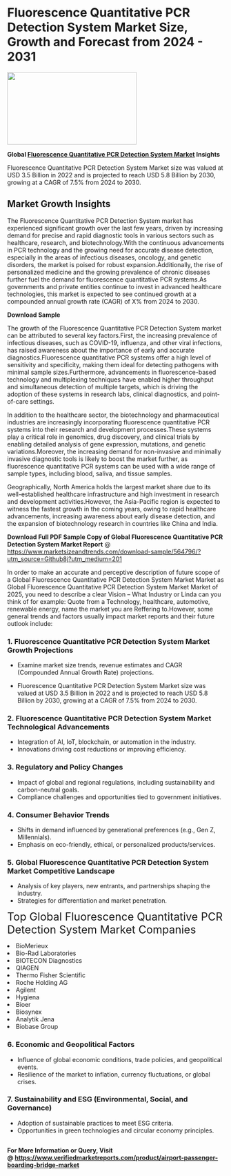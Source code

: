<H1>Fluorescence Quantitative PCR Detection System Market Size, Growth and Forecast from 2024 - 2031</H1><img class="aligncenter size-medium wp-image-584254" src="https://thirdeyenews.in/wp-content/uploads/2024/09/Global-Market-Research-300x168.jpeg" alt="" width="300" height="168" /><p><strong>Global&nbsp;<a href="https://www.marketsizeandtrends.com/download-sample/564796/?utm_source=Github8j?utm_medium=201">Fluorescence Quantitative PCR Detection System Market</a> Insights</strong></p><p>Fluorescence Quantitative PCR Detection System Market size was valued at USD 3.5 Billion in 2022 and is projected to reach USD 5.8 Billion by 2030, growing at a CAGR of 7.5% from 2024 to 2030.</p><p><h2>Market Growth Insights</h2> <p>The Fluorescence Quantitative PCR Detection System market has experienced significant growth over the last few years, driven by increasing demand for precise and rapid diagnostic tools in various sectors such as healthcare, research, and biotechnology.With the continuous advancements in PCR technology and the growing need for accurate disease detection, especially in the areas of infectious diseases, oncology, and genetic disorders, the market is poised for robust expansion.Additionally, the rise of personalized medicine and the growing prevalence of chronic diseases further fuel the demand for fluorescence quantitative PCR systems.As governments and private entities continue to invest in advanced healthcare technologies, this market is expected to see continued growth at a compounded annual growth rate (CAGR) of X% from 2024 to 2030.</p> <p><strong>Download Sample</strong></p> <p>The growth of the Fluorescence Quantitative PCR Detection System market can be attributed to several key factors.First, the increasing prevalence of infectious diseases, such as COVID-19, influenza, and other viral infections, has raised awareness about the importance of early and accurate diagnostics.Fluorescence quantitative PCR systems offer a high level of sensitivity and specificity, making them ideal for detecting pathogens with minimal sample sizes.Furthermore, advancements in fluorescence-based technology and multiplexing techniques have enabled higher throughput and simultaneous detection of multiple targets, which is driving the adoption of these systems in research labs, clinical diagnostics, and point-of-care settings.</p> <p>In addition to the healthcare sector, the biotechnology and pharmaceutical industries are increasingly incorporating fluorescence quantitative PCR systems into their research and development processes.These systems play a critical role in genomics, drug discovery, and clinical trials by enabling detailed analysis of gene expression, mutations, and genetic variations.Moreover, the increasing demand for non-invasive and minimally invasive diagnostic tools is likely to boost the market further, as fluorescence quantitative PCR systems can be used with a wide range of sample types, including blood, saliva, and tissue samples.</p> <p>Geographically, North America holds the largest market share due to its well-established healthcare infrastructure and high investment in research and development activities.However, the Asia-Pacific region is expected to witness the fastest growth in the coming years, owing to rapid healthcare advancements, increasing awareness about early disease detection, and the expansion of biotechnology research in countries like China and India.</p> <p><span class=""><strong>Download Full PDF Sample Copy of Global Fluorescence Quantitative PCR Detection System Market Report</strong> @ <a href="https://www.marketsizeandtrends.com/download-sample/564796/?utm_source=Github8j?utm_medium=201" target="_blank">https://www.marketsizeandtrends.com/download-sample/564796/?utm_source=Github8j?utm_medium=201</a></span></p><p>In order to make an accurate and perceptive description of future scope of a Global&nbsp;Fluorescence Quantitative PCR Detection System Market Market as Global&nbsp;Fluorescence Quantitative PCR Detection System Market Market of 2025, you need to describe a clear Vision &ndash; What Industry or Linda can you think of for example: Quote from a Technology, healthcare, automotive, renewable energy, name the market you are Reffering to.However, some general trends and factors usually impact market reports and their future outlook include:</p><h3>1.&nbsp;<strong>Fluorescence Quantitative PCR Detection System Market Growth Projections</strong></h3><ul><li>Examine market size trends, revenue estimates and CAGR (Compounded Annual Growth Rate) projections.</li><li><p>Fluorescence Quantitative PCR Detection System Market size was valued at USD 3.5 Billion in 2022 and is projected to reach USD 5.8 Billion by 2030, growing at a CAGR of 7.5% from 2024 to 2030.</p></li></ul><h3>2.&nbsp;<strong>Fluorescence Quantitative PCR Detection System Market Technological Advancements</strong></h3><ul><li>Integration of AI, IoT, blockchain, or automation in the industry.</li><li>Innovations driving cost reductions or improving efficiency.</li></ul><h3>3.&nbsp;<strong>Regulatory and Policy Changes</strong></h3><ul><li>Impact of global and regional regulations, including sustainability and carbon-neutral goals.</li><li>Compliance challenges and opportunities tied to government initiatives.</li></ul><h3>4.&nbsp;<strong>Consumer Behavior Trends</strong></h3><ul><li>Shifts in demand influenced by generational preferences (e.g., Gen Z, Millennials).</li><li>Emphasis on eco-friendly, ethical, or personalized products/services.</li></ul><h3>5.&nbsp;<strong>Global Fluorescence Quantitative PCR Detection System Market Competitive Landscape</strong></h3><ul><li>Analysis of key players, new entrants, and partnerships shaping the industry.</li><li>Strategies for differentiation and market penetration.</li></ul><p data-pm-slice="1 1 []"><span style="color: inherit; font-family: inherit; font-size: 25px;">Top Global Fluorescence Quantitative PCR Detection System Market Companies</span></p><div class="" data-test-id=""><p><li>BioMerieux</li><li> Bio-Rad Laboratories</li><li> BIOTECON Diagnostics</li><li> QIAGEN</li><li> Thermo Fisher Scientific</li><li> Roche Holding AG</li><li> Agilent</li><li> Hygiena</li><li> Bioer</li><li> Biosynex</li><li> Analytik Jena</li><li> Biobase Group</li></p></div><h3>6.&nbsp;<strong>Economic and Geopolitical Factors</strong></h3><ul><li>Influence of global economic conditions, trade policies, and geopolitical events.</li><li>Resilience of the market to inflation, currency fluctuations, or global crises.</li></ul><h3>7.&nbsp;<strong>Sustainability and ESG (Environmental, Social, and Governance)</strong></h3><ul><li>Adoption of sustainable practices to meet ESG criteria.</li><li>Opportunities in green technologies and circular economy principles.</li></ul><h2><strong style="font-size: 14px;">For More Information or Query, Visit @&nbsp;</strong><a style="background-color: #ffffff; font-size: 14px;" href="https://www.marketsizeandtrends.com/report/fluorescence-quantitative-pcr-detection-system-market/" target="_blank">https://www.verifiedmarketreports.com/product/airport-passenger-boarding-bridge-market</a></h2>